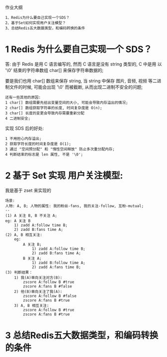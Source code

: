 作业大纲

```
1、Redis为什么要自己实现一个SDS？
2、基于Set如何实现用户关注模型？
3、总结Redis五大数据类型，和编码转换的条件
```

# 1 Redis 为什么要自己实现一个 SDS？

答:  由于 Redis 是用 C 语言编写的, 然而 C 语言是没有 string 类型的, C 中是用 以 '\0' 结束的字符串数组 char\[\] 来保存字符串数据的;

要是我们也用 char\[\] 数组来保存 string, 当 string 中保存 图片, 音频, 视频 等二进制文件的时候, 可能会出现 '\0' 而被截断, 从而出现二进制不安全的问题;

```
还有一些其他的原因:
1 char[] 数组需要先给出变量空间的大小, 可能会导致内存溢出的情况;
2 char[] 数组获取字符串的长度, 时间复杂度是 O(n);
3 char[] 长度的变更会导致内存需要重新分配
4 二进制安全;
```

实现 SDS 后的好处:

```
1 不用担心内存溢出;
2 获取字符长度的时间复杂度是 O(1);
3 通过 "空间预分配" 和 "惰性空间释放" 防止多次重分配内存;
4 判断结束的标志是 len 属性, 不是 '\0';
```

# 2 基于 Set 实现 用户关注模型:

我是基于 zset 来实现的

```
场景: 
人物: A, B; 人物的属性: 我的粉丝-fans, 我的关注-follow, 互粉-mutual;
--
(1) A 关注 B, B 不关注 A;
eg: A 关注 B
    1) zadd A:follow time B;
    2) zadd B:fans time A;
(2) A, B 相互关注:
    eg:
        A 关注 B;
            1) zadd A:follow time B;
            2) zadd B:fans time A;
        B 关注 A;
            1) zadd B:follow time A;
            2) zadd A:fans time B;
(3) 判断结果：
    1) 我(A)单向关注对方(B):
        zscore A:follow B #true
        zscore A:fans B #false
    2) 他(B)单向关注了我(A):
        zscore A:follow B #false
        zscore A:fans B #true
    3) A, B 相互关注:
        zscore A:follow B #true
        zscore A:fans B #true
```

# 3 总结Redis五大数据类型，和编码转换的条件

